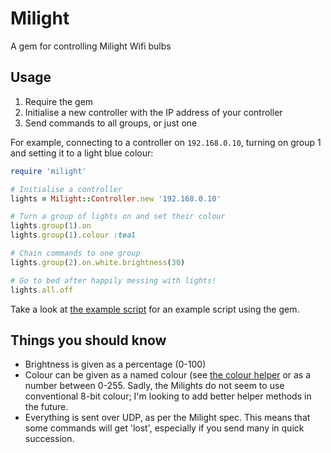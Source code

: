 Milight
=======
A gem for controlling Milight Wifi bulbs

Usage
-----
1. Require the gem
2. Initialise a new controller with the IP address of your controller
3. Send commands to all groups, or just one

For example, connecting to a controller on `192.168.0.10`, turning on group 1 and setting it to a light blue colour:

```Ruby
require 'milight'

# Initialise a controller
lights = Milight::Controller.new '192.168.0.10'

# Turn a group of lights on and set their colour
lights.group(1).on
lights.group(1).colour :teal

# Chain commands to one group
lights.group(2).on.white.brightness(30)

# Go to bed after happily messing with lights!
lights.all.off
```

Take a look at [the example script](bin/example) for an example script using the gem.

Things you should know
----------------------
* Brightness is given as a percentage (0-100)
* Colour can be given as a named colour (see [the colour helper](lib/milight/colour.rb) or as a number between 0-255. Sadly, the Milights do not seem to use conventional 8-bit colour; I'm looking to add better helper methods in the future.
* Everything is sent over UDP, as per the Milight spec. This means that some commands will get 'lost', especially if you send many in quick succession.
